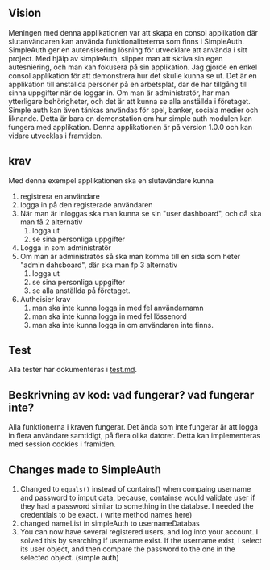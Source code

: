 ## Vision
Meningen med denna applikationen var att skapa en consol applikation där slutanvändaren kan använda funktionaliteterna som finns i SimpleAuth. SimpleAuth ger en autensisering lösning för utvecklare att använda i sitt project. Med hjälp av simpleAuth, slipper man att skriva sin egen autesniering, och man kan fokusera på sin applikation. Jag gjorde en enkel consol applikation för att demonstrera hur det skulle kunna se ut. Det är en applikation till anställda personer på en arbetsplat, där de har tillgång till sinna uppgifter när de loggar in. Om man är administratör, har man ytterligare behörigheter, och det är att kunna se alla anställda i företaget. Simple auth kan även tänkas användas för spel, banker, sociala medier och liknande. Detta är bara en demonstation om hur simple auth modulen kan fungera med applikation. Denna applikationen är på version 1.0.0 och kan vidare utvecklas i framtiden.

## krav
Med denna exempel applikationen ska en slutavändare kunna 
1. registrera en användare
2. logga in på den registerade användaren
3. När  man är inloggas ska man kunna se sin "user dashboard", och då ska man få 2 alternativ
   1. logga ut
   2. se sina personliga uppgifter
4. Logga in som administratör
5. Om man är administratös så ska man komma till en sida som heter "admin dahsboard", där ska man fp 3 alternativ
   1. logga ut
   2. se sina personliga uppgifter
   3. se alla anställda på företaget.
6. Autheisier krav 
   1. man ska inte kunna logga in med fel användarnamn
   2. man ska inte kunna logga in med fel lössenord
   3. man ska inte kunna logga in om användaren inte finns.

## Test
Alla tester har dokumenteras i [test.md](test.md).


## Beskrivning av kod: vad fungerar? vad fungerar inte?
Alla funktionerna i kraven fungerar. Det ända som inte fungerar är att logga in flera användare samtidigt, på flera olika datorer. Detta kan implementeras med session cookies i framiden.

## Changes made to SimpleAuth
1. Changed to `equals()` instead of contains() when compaing username and password to imput data, because, containse would validate user if they had a password similar to something in the databse. I needed the credentials to be exact. ( write method names here)
2. changed nameList in simpleAuth to usernameDatabas
3. You can now have several registered users, and log into your account. I solved this by searching if username exist. If the username exist, i select its user object, and then compare the password to the one in the selected object. (simple auth)